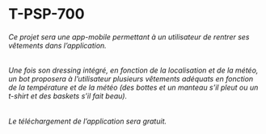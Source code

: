# T-PSP-700

###### Ce projet sera une app-mobile permettant à un utilisateur de rentrer ses vêtements dans l’application. 
###### Une fois son dressing intégré, en fonction de la localisation et de la météo, un bot proposera à l’utilisateur plusieurs vêtements adéquats en fonction de la température et de la météo (des bottes et un manteau s’il pleut ou un t-shirt et des baskets s’il fait beau).
###### Le téléchargement de l’application sera gratuit.